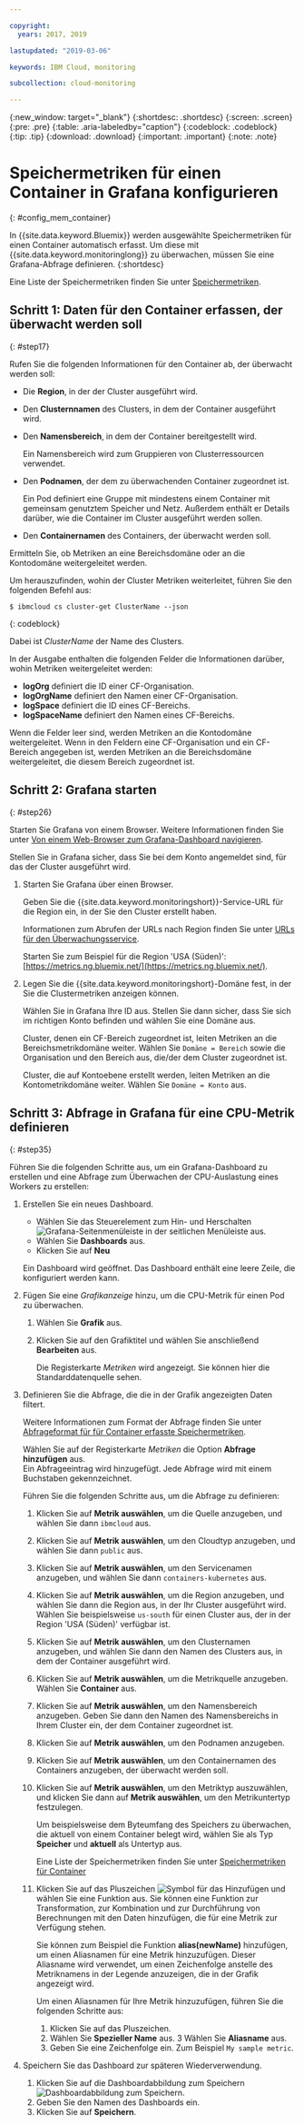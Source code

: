 ```yaml
---

copyright:
  years: 2017, 2019

lastupdated: "2019-03-06"

keywords: IBM Cloud, monitoring

subcollection: cloud-monitoring

---
```


{:new_window: target="_blank"}
{:shortdesc: .shortdesc}
{:screen: .screen}
{:pre: .pre}
{:table: .aria-labeledby="caption"}
{:codeblock: .codeblock}
{:tip: .tip}
{:download: .download}
{:important: .important}
{:note: .note}



# Speichermetriken für einen Container in Grafana konfigurieren
{: #config_mem_container}

In {{site.data.keyword.Bluemix}} werden ausgewählte Speichermetriken für einen Container automatisch erfasst. Um diese mit {{site.data.keyword.monitoringlong}} zu überwachen, müssen Sie eine Grafana-Abfrage definieren. 
{:shortdesc}

Eine Liste der Speichermetriken finden Sie unter [Speichermetriken](/docs/services/cloud-monitoring/containers?topic=cloud-monitoring-monitoring_bmx_containers_ov#memory_metrics).


## Schritt 1: Daten für den Container erfassen, der überwacht werden soll
{: #step17}

Rufen Sie die folgenden Informationen für den Container ab, der überwacht werden soll:

* Die **Region**, in der der Cluster ausgeführt wird.
* Den **Clusternnamen** des Clusters, in dem der Container ausgeführt wird. 
* Den **Namensbereich**, in dem der Container bereitgestellt wird. 

    Ein Namensbereich wird zum Gruppieren von Clusterressourcen verwendet.
	
* Den **Podnamen**, der dem zu überwachenden Container zugeordnet ist. 

    Ein Pod definiert eine Gruppe mit mindestens einem Container mit gemeinsam genutztem Speicher und Netz. Außerdem enthält er Details darüber, wie die Container im Cluster ausgeführt werden sollen.
	
* Den **Containernamen** des Containers, der überwacht werden soll.

Ermitteln Sie, ob Metriken an eine Bereichsdomäne oder an die Kontodomäne weitergeleitet werden.

Um herauszufinden, wohin der Cluster Metriken weiterleitet, führen Sie den folgenden Befehl aus:

```
$ ibmcloud cs cluster-get ClusterName --json
```
{: codeblock}

Dabei ist *ClusterName* der Name des Clusters.

In der Ausgabe enthalten die folgenden Felder die Informationen darüber, wohin Metriken weitergeleitet werden:

* **logOrg** definiert die ID einer CF-Organisation.
* **logOrgName** definiert den Namen einer CF-Organisation.
* **logSpace** definiert die ID eines CF-Bereichs.
* **logSpaceName** definiert den Namen eines CF-Bereichs.

Wenn die Felder leer sind, werden Metriken an die Kontodomäne weitergeleitet.
Wenn in den Feldern eine CF-Organisation und ein CF-Bereich angegeben ist, werden Metriken an die Bereichsdomäne weitergeleitet, die diesem Bereich zugeordnet ist.

## Schritt 2: Grafana starten
{: #step26}

Starten Sie Grafana von einem Browser. Weitere Informationen finden Sie unter [Von einem Web-Browser zum Grafana-Dashboard navigieren](/docs/services/cloud-monitoring/grafana?topic=cloud-monitoring-navigating_grafana#launch_grafana_from_browser).

Stellen Sie in Grafana sicher, dass Sie bei dem Konto angemeldet sind, für das der Cluster ausgeführt wird. 

1. Starten Sie Grafana über einen Browser. 

    Geben Sie die {{site.data.keyword.monitoringshort}}-Service-URL für die Region ein, in der Sie den Cluster erstellt haben. 
    
    Informationen zum Abrufen der URLs nach Region finden Sie unter [URLs für den Überwachungsservice](/docs/services/cloud-monitoring?topic=cloud-monitoring-monitoring_ov#region).

    Starten Sie zum Beispiel für die Region 'USA (Süden)': [https://metrics.ng.bluemix.net/](https://metrics.ng.bluemix.net/).

2. Legen Sie die {{site.data.keyword.monitoringshort}-Domäne fest, in der Sie die Clustermetriken anzeigen können.

    Wählen Sie in Grafana Ihre ID aus. Stellen Sie dann sicher, dass Sie sich im richtigen Konto befinden und wählen Sie eine Domäne aus.

    Cluster, denen ein CF-Bereich zugeordnet ist, leiten Metriken an die Bereichsmetrikdomäne weiter. Wählen Sie `Domäne = Bereich` sowie die Organisation und den Bereich aus, die/der dem Cluster zugeordnet ist.

    Cluster, die auf Kontoebene erstellt werden, leiten Metriken an die Kontometrikdomäne weiter. Wählen Sie `Domäne = Konto` aus.




## Schritt 3: Abfrage in Grafana für eine CPU-Metrik definieren
{: #step35}

Führen Sie die folgenden Schritte aus, um ein Grafana-Dashboard zu erstellen und eine Abfrage zum Überwachen der CPU-Auslastung eines Workers zu erstellen:

1. Erstellen Sie ein neues Dashboard.

    * Wählen Sie das Steuerelement zum Hin- und Herschalten ![Grafana-Seitenmenüleiste](images/grafana_settings.gif "Grafana-Seitenmenüleiste") in der seitlichen Menüleiste aus.
    * Wählen Sie **Dashboards** aus.
    * Klicken Sie auf **Neu**

    Ein Dashboard wird geöffnet. Das Dashboard enthält eine leere Zeile, die konfiguriert werden kann.

2. Fügen Sie eine *Grafikanzeige* hinzu, um die CPU-Metrik für einen Pod zu überwachen.

    1. Wählen Sie **Grafik** aus.

    2. Klicken Sie auf den Grafiktitel und wählen Sie anschließend **Bearbeiten** aus.

        Die Registerkarte *Metriken* wird angezeigt. Sie können hier die Standarddatenquelle sehen.

3. Definieren Sie die Abfrage, die die in der Grafik angezeigten Daten filtert. 

    Weitere Informationen zum Format der Abfrage finden Sie unter [Abfrageformat für für Container erfasste Speichermetriken](/docs/services/cloud-monitoring/reference?topic=cloud-monitoring-metrics_format_containers#mem_containers).

    Wählen Sie auf der Registerkarte *Metriken* die Option **Abfrage hinzufügen** aus. <br>Ein Abfrageeintrag wird hinzugefügt. Jede Abfrage wird mit einem Buchstaben gekennzeichnet.
	
	Führen Sie die folgenden Schritte aus, um die Abfrage zu definieren:

    1. Klicken Sie auf **Metrik auswählen**, um die Quelle anzugeben, und wählen Sie dann `ibmcloud` aus.
    
    2. Klicken Sie auf **Metrik auswählen**, um den Cloudtyp anzugeben, und wählen Sie dann `public` aus.
    
    3. Klicken Sie auf **Metrik auswählen**, um den Servicenamen anzugeben, und wählen Sie dann `containers-kubernetes` aus.
	
    4. Klicken Sie auf **Metrik auswählen**, um die Region anzugeben, und wählen Sie dann die Region aus, in der Ihr Cluster ausgeführt wird. Wählen Sie beispielsweise `us-south` für einen Cluster aus, der in der Region 'USA (Süden)' verfügbar ist.
    
    5. Klicken Sie auf **Metrik auswählen**, um den Clusternamen anzugeben, und wählen Sie dann den Namen des Clusters aus, in dem der Container ausgeführt wird.
		
	6. Klicken Sie auf **Metrik auswählen**, um die Metrikquelle anzugeben. Wählen Sie **Container** aus.
		
	7. Klicken Sie auf **Metrik auswählen**, um den Namensbereich anzugeben. Geben Sie dann den Namen des Namensbereichs in Ihrem Cluster ein, der dem Container zugeordnet ist.
		
	8. Klicken Sie auf **Metrik auswählen**, um den Podnamen anzugeben.
	
	9. Klicken Sie auf **Metrik auswählen**, um den Containernamen des Containers anzugeben, der überwacht werden soll.
	
	10. Klicken Sie auf **Metrik auswählen**, um den Metriktyp auszuwählen, und klicken Sie dann auf **Metrik auswählen**, um den Metrikuntertyp festzulegen.
	
	    Um beispielsweise dem Byteumfang des Speichers zu überwachen, die aktuell von einem Container belegt wird, wählen Sie als Typ **Speicher** und **aktuell** als Untertyp aus.
	
	    Eine Liste der Speichermetriken finden Sie unter [Speichermetriken für Container](/docs/services/cloud-monitoring/containers?topic=cloud-monitoring-monitoring_bmx_containers_ov#memory_metrics) 
	
	11. Klicken Sie auf das Pluszeichen ![Symbol für das Hinzufügen](images/grafana_plus_image.gif "Pluszeichen") und wählen Sie eine Funktion aus. Sie können eine Funktion zur Transformation, zur Kombination und zur Durchführung von Berechnungen mit den Daten hinzufügen, die für eine Metrik zur Verfügung stehen.

        Sie können zum Beispiel die Funktion **alias(newName)** hinzufügen, um einen Aliasnamen für eine Metrik hinzuzufügen. Dieser Aliasname wird verwendet, um einen Zeichenfolge anstelle des Metriknamens in der Legende anzuzeigen, die in der Grafik angezeigt wird.

        Um einen Aliasnamen für Ihre Metrik hinzuzufügen, führen Sie die folgenden Schritte aus:

        1. Klicken Sie auf das Pluszeichen.
        2. Wählen Sie **Spezieller Name** aus.
        3 Wählen Sie **Aliasname** aus.
        4. Geben Sie eine Zeichenfolge ein. Zum Beispiel `My sample metric`.

4. Speichern Sie das Dashboard zur späteren Wiederverwendung.

    1. Klicken Sie auf die Dashboardabbildung zum Speichern ![Dashboardabbildung zum Speichern](images/grafana_save_image.gif "Dashboardabbildung zum Speichern").
    2. Geben Sie den Namen des Dashboards ein.
    3. Klicken Sie auf **Speichern**.

	
